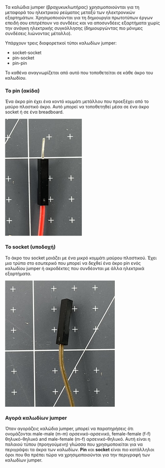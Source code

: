 Τα καλώδια jumper (βραχυκυκλωτήρας) χρησιμοποιούνται για τη μεταφορά του ηλεκτρικού ρεύματος μεταξύ των ηλεκτρονικών εξαρτημάτων. Χρησιμοποιούνται για τη δημιουργία πρωτοτύπων έργων επειδή σου επιτρέπουν να συνδέεις και να αποσυνδέεις εξαρτήματα χωρίς την ανάγκη ηλεκτρικής συγκόλλησης (δημιουργώντας πιο μόνιμες συνδέσεις λιώνοντας μέταλλο).

Υπάρχουν τρεις διαφορετικοί τύποι καλωδίων jumper:

+ socket-socket
+ pin-socket
+ pin-pin

Το καθένα αναγνωρίζεται από αυτό που τοποθετείται σε κάθε άκρο του καλωδίου.

### To pin (ακίδα)

Ένα άκρο pin έχει ένα κοντό κομμάτι μετάλλου που προεξέχει από το μαύρο πλαστικό άκρο. Αυτό μπορεί να τοποθετηθεί μέσα σε ένα άκρο socket ή σε ένα breadboard.

![Το άκρο pin του καλωδίου jumper.](images/pin.png)

### Το socket (υποδοχή)

Το άκρο του socket μοιάζει με ένα μικρό κομμάτι μαύρου πλαστικού. Έχει μια τρύπα στο εσωτερικό που μπορεί να δεχθεί ένα άκρο pin ενός καλωδίου jumper ή ακροδέκτες που συνδέονται με άλλα ηλεκτρικά εξαρτήματα.

![Το άκρο του socket του καλωδίου jumper.](images/socket.png)

### Αγορά καλωδίων jumper

Όταν αγοράζεις καλώδια jumper, μπορεί να παρατηρήσεις ότι ονομάζονται male-male (m-m) αρσενικό-αρσενικό, female-female (f-f) θηλυκό-θηλυκό and male-female (m-f) αρσενικό-θηλυκό. Αυτή είναι η παλαιού τύπου (προηγούμενη) γλώσσα που χρησιμοποιείται για να περιγράψει τα άκρα των καλωδίων. **Pin** και **socket** είναι πιο κατάλληλοι όροι που θα πρέπει τώρα να χρησιμοποιούνται για την περιγραφή των καλωδίων jumper. 